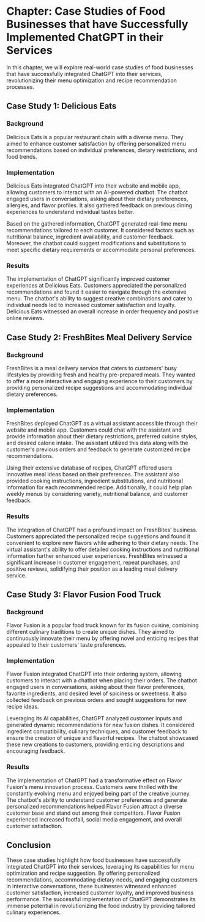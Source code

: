 Chapter: Case Studies of Food Businesses that have Successfully Implemented ChatGPT in their Services
=====================================================================================================

In this chapter, we will explore real-world case studies of food businesses that have successfully integrated ChatGPT into their services, revolutionizing their menu optimization and recipe recommendation processes.

**Case Study 1: Delicious Eats**
--------------------------------

### Background

Delicious Eats is a popular restaurant chain with a diverse menu. They aimed to enhance customer satisfaction by offering personalized menu recommendations based on individual preferences, dietary restrictions, and food trends.

### Implementation

Delicious Eats integrated ChatGPT into their website and mobile app, allowing customers to interact with an AI-powered chatbot. The chatbot engaged users in conversations, asking about their dietary preferences, allergies, and flavor profiles. It also gathered feedback on previous dining experiences to understand individual tastes better.

Based on the gathered information, ChatGPT generated real-time menu recommendations tailored to each customer. It considered factors such as nutritional balance, ingredient availability, and customer feedback. Moreover, the chatbot could suggest modifications and substitutions to meet specific dietary requirements or accommodate personal preferences.

### Results

The implementation of ChatGPT significantly improved customer experiences at Delicious Eats. Customers appreciated the personalized recommendations and found it easier to navigate through the extensive menu. The chatbot's ability to suggest creative combinations and cater to individual needs led to increased customer satisfaction and loyalty. Delicious Eats witnessed an overall increase in order frequency and positive online reviews.

**Case Study 2: FreshBites Meal Delivery Service**
--------------------------------------------------

### Background

FreshBites is a meal delivery service that caters to customers' busy lifestyles by providing fresh and healthy pre-prepared meals. They wanted to offer a more interactive and engaging experience to their customers by providing personalized recipe suggestions and accommodating individual dietary preferences.

### Implementation

FreshBites deployed ChatGPT as a virtual assistant accessible through their website and mobile app. Customers could chat with the assistant and provide information about their dietary restrictions, preferred cuisine styles, and desired calorie intake. The assistant utilized this data along with the customer's previous orders and feedback to generate customized recipe recommendations.

Using their extensive database of recipes, ChatGPT offered users innovative meal ideas based on their preferences. The assistant also provided cooking instructions, ingredient substitutions, and nutritional information for each recommended recipe. Additionally, it could help plan weekly menus by considering variety, nutritional balance, and customer feedback.

### Results

The integration of ChatGPT had a profound impact on FreshBites' business. Customers appreciated the personalized recipe suggestions and found it convenient to explore new flavors while adhering to their dietary needs. The virtual assistant's ability to offer detailed cooking instructions and nutritional information further enhanced user experiences. FreshBites witnessed a significant increase in customer engagement, repeat purchases, and positive reviews, solidifying their position as a leading meal delivery service.

**Case Study 3: Flavor Fusion Food Truck**
------------------------------------------

### Background

Flavor Fusion is a popular food truck known for its fusion cuisine, combining different culinary traditions to create unique dishes. They aimed to continuously innovate their menu by offering novel and enticing recipes that appealed to their customers' taste preferences.

### Implementation

Flavor Fusion integrated ChatGPT into their ordering system, allowing customers to interact with a chatbot when placing their orders. The chatbot engaged users in conversations, asking about their flavor preferences, favorite ingredients, and desired level of spiciness or sweetness. It also collected feedback on previous orders and sought suggestions for new recipe ideas.

Leveraging its AI capabilities, ChatGPT analyzed customer inputs and generated dynamic recommendations for new fusion dishes. It considered ingredient compatibility, culinary techniques, and customer feedback to ensure the creation of unique and flavorful recipes. The chatbot showcased these new creations to customers, providing enticing descriptions and encouraging feedback.

### Results

The implementation of ChatGPT had a transformative effect on Flavor Fusion's menu innovation process. Customers were thrilled with the constantly evolving menu and enjoyed being part of the creative journey. The chatbot's ability to understand customer preferences and generate personalized recommendations helped Flavor Fusion attract a diverse customer base and stand out among their competitors. Flavor Fusion experienced increased footfall, social media engagement, and overall customer satisfaction.

**Conclusion**
--------------

These case studies highlight how food businesses have successfully integrated ChatGPT into their services, leveraging its capabilities for menu optimization and recipe suggestion. By offering personalized recommendations, accommodating dietary needs, and engaging customers in interactive conversations, these businesses witnessed enhanced customer satisfaction, increased customer loyalty, and improved business performance. The successful implementation of ChatGPT demonstrates its immense potential in revolutionizing the food industry by providing tailored culinary experiences.
